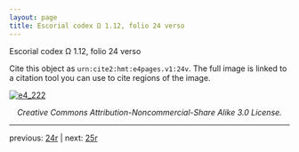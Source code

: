 ```yaml
---
layout: page
title: Escorial codex Ω 1.12, folio 24 verso
---
```


Escorial codex Ω 1.12, folio 24 verso

Cite this object as `urn:cite2:hmt:e4pages.v1:24v`.  The full image is linked to a citation tool you can use to cite regions of the image.

[![e4_222](http://www.homermultitext.org/iipsrv?IIIF=/project/homer/pyramidal/deepzoom/hmt/e4img/2017a/e4_222.tif/full/800,/0/default.jpg)](http://www.homermultitext.org/ict2/?urn=urn:cite2:hmt:e4img.2017a:e4_222) 

<p style="text-align: center; font-style: italic;">Creative Commons Attribution-Noncommercial-Share Alike 3.0 License.</p>

---

previous: [24r](../24r/) | next: [25r](../25r/)